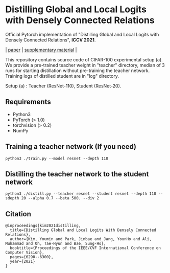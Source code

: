 # Distilling Global and Local Logits with Densely Connected Relations

Official Pytorch implementation of "Distilling Global and Local Logits with Densely Connected Relations", **ICCV 2021**.

| [paper](https://openaccess.thecvf.com/content/ICCV2021/papers/Kim_Distilling_Global_and_Local_Logits_With_Densely_Connected_Relations_ICCV_2021_paper.pdf) | [supplementary material](https://openaccess.thecvf.com/content/ICCV2021/supplemental/Kim_Distilling_Global_and_ICCV_2021_supplemental.pdf) |

This repository contains source code of CIFAR-100 experimental setup (a). We provide a pre-trained teacher weight in "teacher" directory, median of 3 runs for starting distillation without pre-training the teacher network. Training logs of distilled student are in "log" directory.

Setup (a) : Teacher (ResNet-110), Student (ResNet-20).

## Requirements
- Python3
- PyTorch (> 1.0)
- torchvision (> 0.2)
- NumPy

## Training a teacher network (If you need)
```
python3 ./train.py --model resnet --depth 110 
```

## Distilling the teacher network to the student network
```
python3 ./distill.py --teacher resnet --student resnet --depth 110 --sdepth 20 --alpha 0.7 --beta 500. --div 2
```

## Citation
```
@inproceedings{kim2021distilling,
  title={Distilling Global and Local Logits With Densely Connected Relations},
  author={Kim, Youmin and Park, Jinbae and Jang, YounHo and Ali, Muhammad and Oh, Tae-Hyun and Bae, Sung-Ho},
  booktitle={Proceedings of the IEEE/CVF International Conference on Computer Vision},
  pages={6290--6300},
  year={2021}
}
```
